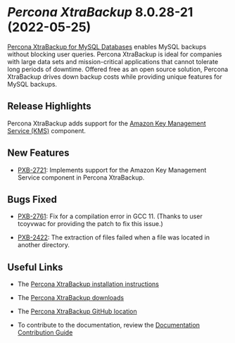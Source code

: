 # *Percona XtraBackup* 8.0.28-21 (2022-05-25)

[Percona XtraBackup for MySQL Databases](https://www.percona.com/software/mysql-database/percona-xtrabackup) enables MySQL backups without blocking user queries. Percona XtraBackup is ideal for companies with large data sets and mission-critical applications that cannot tolerate long periods of downtime. Offered free as an open source solution, Percona XtraBackup drives down backup costs while providing unique features for MySQL backups.

## Release Highlights

Percona XtraBackup adds support for the [Amazon Key Management Service (KMS)](https://aws.amazon.com/kms/) component.

## New Features


* [PXB-2721](https://jira.percona.com/browse/PXB-2721): Implements support for the Amazon Key Management Service component in Percona XtraBackup.

## Bugs Fixed


* [PXB-2761](https://jira.percona.com/browse/PXB-2761): Fix for a compilation error in GCC 11. (Thanks to user tcoyvwac for providing the patch to fix this issue.)


* [PXB-2422](https://jira.percona.com/browse/PXB-2422): The extraction of files failed when a file was located in another directory.

## Useful Links


* The [Percona XtraBackup installation instructions](https://www.percona.com/doc/percona-xtrabackup/8.0/installation.html)


* The [Percona XtraBackup downloads](https://www.percona.com/downloads/Percona-XtraBackup-LATEST/)


* The [Percona XtraBackup GitHub location](https://github.com/percona/percona-xtrabackup)


* To contribute to the documentation, review the [Documentation Contribution Guide](https://github.com/percona/percona-xtrabackup/blob/8.0/storage/innobase/xtrabackup/doc/source/contributing.md)
